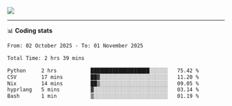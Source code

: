 <picture>
  <source
  srcset="https://github-readme-stats.vercel.app/api?username=sant0s12&show_icons=true&theme=dark"
  media="(prefers-color-scheme: dark)"
  />
  <source
  srcset="https://github-readme-stats.vercel.app/api?username=sant0s12&show_icons=true"
  media="(prefers-color-scheme: light)"
  />
  <img src="https://github-readme-stats.vercel.app/api?username=sant0s12&show_icons=true" />
</picture>

---

📊 **Coding stats**

<!--START_SECTION:waka-->

```txt
From: 02 October 2025 - To: 01 November 2025

Total Time: 2 hrs 39 mins

Python     2 hrs           ███████████████████░░░░░░   75.42 %
CSV        17 mins         ██▓░░░░░░░░░░░░░░░░░░░░░░   11.20 %
Nix        14 mins         ██▒░░░░░░░░░░░░░░░░░░░░░░   09.05 %
hyprlang   5 mins          ▓░░░░░░░░░░░░░░░░░░░░░░░░   03.14 %
Bash       1 min           ▒░░░░░░░░░░░░░░░░░░░░░░░░   01.19 %
```

<!--END_SECTION:waka-->
